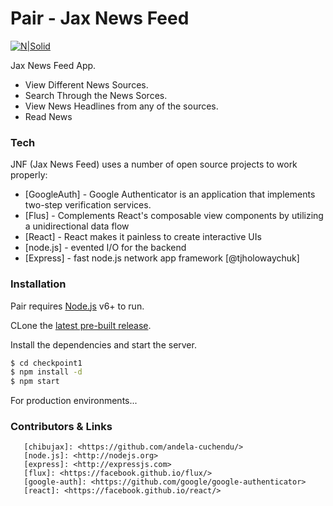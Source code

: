 # Pair - Jax News Feed

[![N|Solid](https://cdn.movemeback.com/companies/b61896af09dc4797._small.png?cbust=ChangeMeIfWantToResetImageCaching)](https://andela.com)

Jax News Feed App.

  - View Different News Sources.
  - Search Through the News Sorces. 
  - View News Headlines from any of the sources.
  - Read News

### Tech

JNF (Jax News Feed)  uses a number of open source projects to work properly:
* [GoogleAuth] - Google Authenticator is an application that implements two-step verification services.
* [Flus] - Complements React's composable view components by utilizing a unidirectional data flow
* [React] - React makes it painless to create interactive UIs
* [node.js] - evented I/O for the backend
* [Express] - fast node.js network app framework [@tjholowaychuk]

### Installation

Pair requires [Node.js](https://nodejs.org/) v6+ to run.

CLone the [latest pre-built release](https://github.com/joemccann/dillinger/releases).

Install the dependencies and start the server.

```sh
$ cd checkpoint1
$ npm install -d
$ npm start
```

For production environments...



### Contributors & Links
```
   [chibujax]: <https://github.com/andela-cuchendu/>
   [node.js]: <http://nodejs.org>
   [express]: <http://expressjs.com>
   [flux]: <https://facebook.github.io/flux/>
   [google-auth]: <https://github.com/google/google-authenticator>
   [react]: <https://facebook.github.io/react/>
```